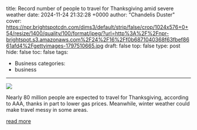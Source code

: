 title: Record number of people to travel for Thanksgiving amid severe weather
date: 2024-11-24 21:32:28 +0000
author: "Chandelis Duster"
cover: https://npr.brightspotcdn.com/dims3/default/strip/false/crop/1024x576+0+54/resize/1400/quality/100/format/jpeg/?url=http%3A%2F%2Fnpr-brightspot.s3.amazonaws.com%2F24%2F16%2Ff0b6871040368f63fbef8661afd4%2Fgettyimages-1797510665.jpg
draft: false
top: false
type: post
hide: false
toc: false
tags:
  - Business
categories:
  - business
---

![](https://npr.brightspotcdn.com/dims3/default/strip/false/crop/1024x576+0+54/resize/1400/quality/100/format/jpeg/?url=http%3A%2F%2Fnpr-brightspot.s3.amazonaws.com%2F24%2F16%2Ff0b6871040368f63fbef8661afd4%2Fgettyimages-1797510665.jpg)

Nearly 80 million people are expected to travel for Thanksgiving, according to AAA, thanks in part to lower gas prices. Meanwhile, winter weather could make travel messy in some areas.

[read more](https://www.npr.org/2024/11/18/nx-s1-5195137/thanksgiving-travel-best-worst-driving-flying-record-travelers)

